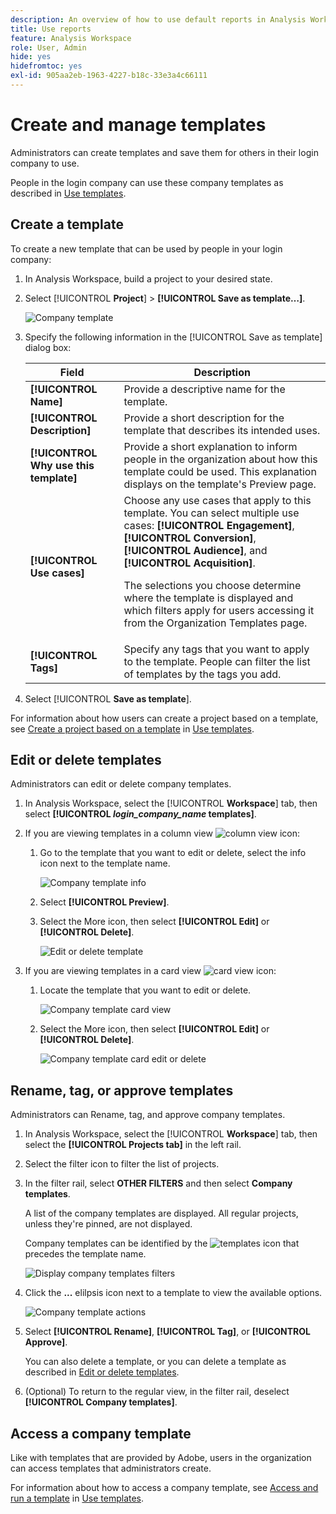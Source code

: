 ```yaml
---
description: An overview of how to use default reports in Analysis Workspace.
title: Use reports
feature: Analysis Workspace
role: User, Admin
hide: yes
hidefromtoc: yes
exl-id: 905aa2eb-1963-4227-b18c-33e3a4c66111
---
```

# Create and manage templates

Administrators can create templates and save them for others in their login company to use.

People in the login company can use these company templates as described in [Use templates](/help/analyze/analysis-workspace/templates/use-templates.md).

## Create a template

To create a new template that can be used by people in your login company:

1. In Analysis Workspace, build a project to your desired state.

1. Select [!UICONTROL **Project**] > **[!UICONTROL Save as template…]**.
   
   ![Company template](assets/company-template-save.png)

1. Specify the following information in the [!UICONTROL Save as template] dialog box:
   
   | Field | Description | 
   |---------|----------|
   | **[!UICONTROL Name]** | Provide a descriptive name for the template. | 
   | **[!UICONTROL Description]** | Provide a short description for the template that describes its intended uses. | 
   | **[!UICONTROL Why use this template]** | Provide a short explanation to inform people in the organization about how this template could be used. This explanation displays on the template's Preview page. | 
   | **[!UICONTROL Use cases]** | Choose any use cases that apply to this template. You can select multiple use cases: **[!UICONTROL Engagement]**, **[!UICONTROL Conversion]**, **[!UICONTROL Audience]**, and **[!UICONTROL Acquisition]**. <p>The selections you choose determine where the template is displayed and which filters apply for users accessing it from the Organization Templates page.</p> | 
   | **[!UICONTROL Tags]** | Specify any tags that you want to apply to the template. People can filter the list of templates by the tags you add. | 

1. Select [!UICONTROL **Save as template**].

For information about how users can create a project based on a template, see [Create a project based on a template](/help/analyze/analysis-workspace/templates/use-templates.md#create-a-project-based-on-a-template) in [Use templates](/help/analyze/analysis-workspace/templates/use-templates.md).

## Edit or delete templates

Administrators can edit or delete company templates.

1. In Analysis Workspace, select the [!UICONTROL **Workspace**] tab, then select **[!UICONTROL _login_company_name_ templates]**.

1. If you are viewing templates in a column view ![column view icon](assets/column-view-icon.png):

   1. Go to the template that you want to edit or delete, select the info icon next to the template name.

      ![Company template info](assets/company-template-info.png)

   1. Select **[!UICONTROL Preview]**.

   1. Select the More icon, then select **[!UICONTROL Edit]** or **[!UICONTROL Delete]**.

      ![Edit or delete template](assets/company-template-edit-delete.png)

1. If you are viewing templates in a card view ![card view icon](assets/card-view-icon.png):

   1. Locate the template that you want to edit or delete.

      ![Company template card view](assets/company-template-cards.png)

   1. Select the More icon, then select **[!UICONTROL Edit]** or **[!UICONTROL Delete]**.

      ![Company template card edit or delete](assets/company-template-card-edit-delete.png)

## Rename, tag, or approve templates

Administrators can Rename, tag, and approve company templates.  

1. In Analysis Workspace, select the [!UICONTROL **Workspace**] tab, then select the **[!UICONTROL Projects tab]** in the left rail.

1. Select the filter icon to filter the list of projects.

1. In the filter rail, select **OTHER FILTERS** and then select **Company templates**. 
    
   A list of the company templates are displayed. All regular projects, unless they're pinned, are not displayed.

   Company templates can be identified by the ![templates icon](https://spectrum.adobe.com/static/icons/workflow_18/Smock_FileTemplate_18_N.svg) that precedes the template name. 

   ![Display company templates filters](assets/company-templates-filter.png)

1. Click the **...** elilpsis icon next to a template to view the available options. 

   ![Company template actions](assets/company-templates-actions.png)

1. Select **[!UICONTROL Rename]**, **[!UICONTROL Tag]**, or **[!UICONTROL Approve]**.

   You can also delete a template, or you can delete a template as described in [Edit or delete templates](#edit-or-delete-templates).

1. (Optional) To return to the regular view, in the filter rail, deselect **[!UICONTROL Company templates]**.

## Access a company template

Like with templates that are provided by Adobe, users in the organization can access templates that administrators create. 

For information about how to access a company template, see [Access and run a template](/help/analyze/analysis-workspace/templates/use-templates.md#access-and-run-a-template) in [Use templates](/help/analyze/analysis-workspace/templates/use-templates.md).
